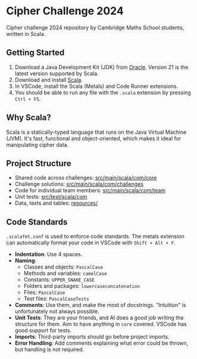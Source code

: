 # Cipher Challenge 2024

Cipher challenge 2024 repository by Cambridge Maths School students, written in Scala.

## Getting Started

1. Download a Java Development Kit (JDK) from [Oracle](https://www.oracle.com/uk/java/technologies/downloads/). Version 21 is the latest version supported by Scala.
2. Download and install [Scala](https://www.scala-lang.org/download/).
3. In VSCode, install the Scala (Metals) and Code Runner extensions.
4. You should be able to run any file with the `.scala` extension by pressing `Ctrl + F5`.

## Why Scala?

Scala is a statically-typed language that runs on the Java Virtual Machine (JVM). It's fast, functional and object-oriented, which makes it ideal for manipulating cipher data.

## Project Structure

 - Shared code across challenges: [src/main/scala/com/core](./src/main/scala/com/core/)
 - Challenge solutions: [src/main/scala/com/challenges](./src/main/scala/com/challenges/)
 - Code for individual team members: [src/main/scala/com/team](./src/main/scala/com/team/)
 - Unit tests: [src/test/scala/com](./src/test/scala/com)
 - Data, texts and tables: [resources/](./resources/)

## Code Standards
 `.scalafmt.conf` is used to enforce code standards. The metals extension can automatically format your code in VSCode with `Shift + Alt + F`.
 - **Indentation**: Use 4 spaces.
 - **Naming**:
   - Classes and objects: `PascalCase`
   - Methods and variables: `camelCase`
   - Constants: `UPPER_SNAKE_CASE`
   - Folders and packages: `lowercaseconcatenation`
   - Files: `PascalCase`
   - Test files: `PascalCaseTests`
 - **Comments**: Use them, and make the most of docstrings. "Intuition" is unfortunately not always possible.
 - **Unit Tests**: They are your friends, and AI does a good job writing the structure for them. Aim to have anything in `core` covered. VSCode has good support for tests.
 - **Imports**: Third-party imports should go before project imports.
 - **Error Handling**: Add comments explaining what error could be thrown, but handling is not required.